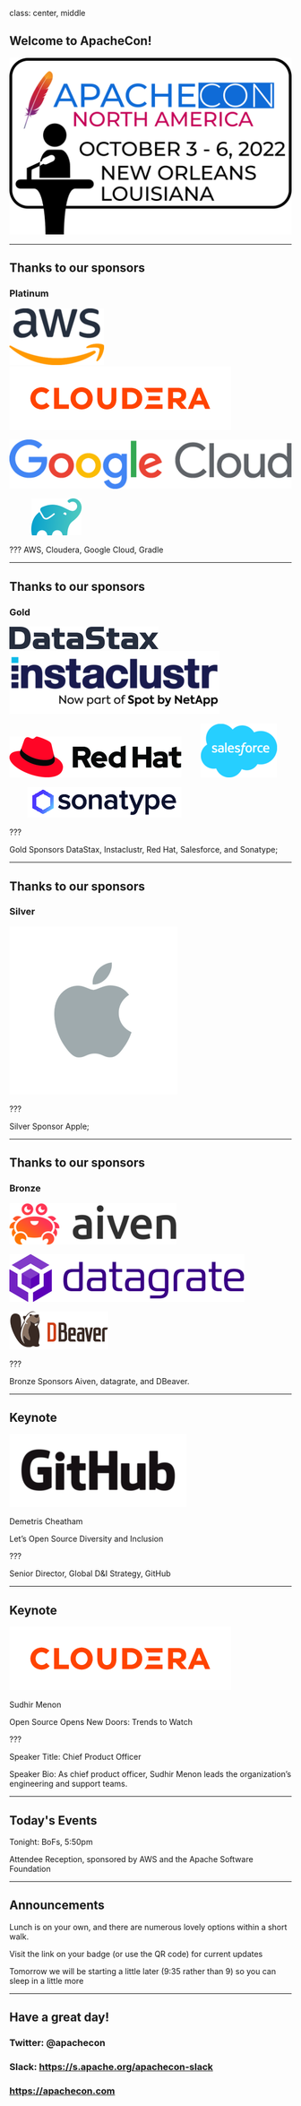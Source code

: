 class: center, middle
## Welcome to ApacheCon!

![](images/banner.png)

---
## Thanks to our sponsors
### Platinum

![](images/aws.png) ![](images/cloudera.png)

![](images/google.png)

&nbsp; &nbsp; &nbsp; &nbsp; &nbsp; ![](images/gradle.png)

???
AWS, Cloudera, Google Cloud, Gradle

---
## Thanks to our sponsors
### Gold

![](images/datastax.png)  &nbsp; &nbsp; &nbsp;![](images/instaclustr.png)

![](images/redhat.png)  &nbsp; &nbsp; &nbsp; &nbsp;   ![](images/salesforce.png)

&nbsp; &nbsp; &nbsp; &nbsp; ![](images/sonatype.png)

???

Gold Sponsors DataStax, Instaclustr, Red Hat, Salesforce, and Sonatype;

---
## Thanks to our sponsors
### Silver

![](images/apple.png)

???

Silver Sponsor Apple;

---
## Thanks to our sponsors
### Bronze

![](images/aiven.png) 

![](images/datagrate.png)

![](images/dbeaver.png)

???

Bronze Sponsors Aiven, datagrate, and DBeaver.

---
## Keynote

![](images/github.png)

Demetris Cheatham

Let’s Open Source Diversity and Inclusion

???

Senior Director, Global D&I Strategy, GitHub

---
## Keynote

![](images/cloudera.png)

Sudhir Menon

Open Source Opens New Doors: Trends to Watch

???

Speaker Title: Chief Product Officer

Speaker Bio: As chief product officer, Sudhir Menon leads the organization’s engineering and support teams.

---
## Today's Events

Tonight: BoFs, 5:50pm

Attendee Reception, sponsored by AWS and the Apache Software Foundation

---
## Announcements
 
Lunch is on your own, and there are numerous lovely options within a short walk.

Visit the link on your badge (or use the QR code) for current updates

Tomorrow we will be starting a little later (9:35 rather than 9) so you
can sleep in a little more

---
## Have a great day!

### Twitter: @apachecon

### Slack: https://s.apache.org/apachecon-slack

### https://apachecon.com

